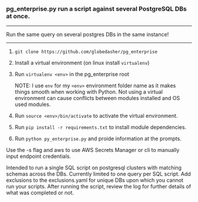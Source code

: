 ### pg_enterprise.py run a script against several PostgreSQL DBs at once.
___

Run the same query on several postgres DBs in the same instance!

___


1. `git clone https://github.com/globedasher/pg_enterprise`
1. Install a virtual environment (on linux install `virtualenv`) 
1. Run `virtualenv <env>` in the pg_enterprise root

   NOTE: I use `env` for my `<env>` environment folder name as it makes things smooth when working with Python. Not using a virtual environment can cause conflicts between modules installed and OS used modules.

1. Run `source <env>/bin/activate` to activate the virtual environment.
1. Run `pip install -r requirements.txt` to install module dependencies.
1. Run `python py_enterprise.py` and proide information at the prompts.

Use the -s flag and aws to use AWS Secrets Manager or cli to manually input
endpoint credentials.

Intended to run a single SQL script  on postgresql clusters with matching
schemas across the DBs. Currently limited to one query per SQL script. Add
exclusions to the exclusions.yaml for unique DBs upon which you cannot run your
scripts. After running the script, review the log for further details of what
was completed or not.

